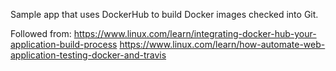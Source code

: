 Sample app that uses DockerHub to build Docker images checked into Git.

Followed from:
https://www.linux.com/learn/integrating-docker-hub-your-application-build-process
https://www.linux.com/learn/how-automate-web-application-testing-docker-and-travis
